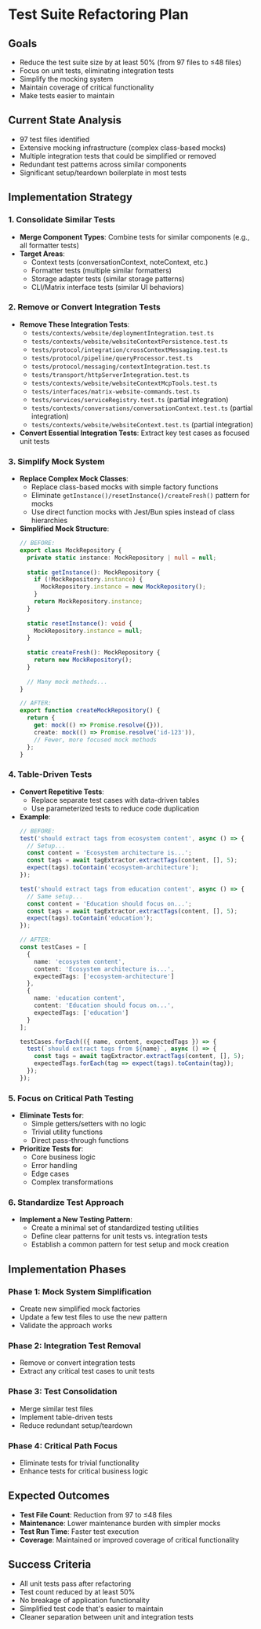 # Test Suite Refactoring Plan

## Goals
- Reduce the test suite size by at least 50% (from 97 files to ≤48 files)
- Focus on unit tests, eliminating integration tests
- Simplify the mocking system
- Maintain coverage of critical functionality
- Make tests easier to maintain

## Current State Analysis
- 97 test files identified
- Extensive mocking infrastructure (complex class-based mocks)
- Multiple integration tests that could be simplified or removed
- Redundant test patterns across similar components
- Significant setup/teardown boilerplate in most tests

## Implementation Strategy

### 1. Consolidate Similar Tests
- **Merge Component Types**: Combine tests for similar components (e.g., all formatter tests)
- **Target Areas**:
  - Context tests (conversationContext, noteContext, etc.)
  - Formatter tests (multiple similar formatters)
  - Storage adapter tests (similar storage patterns)
  - CLI/Matrix interface tests (similar UI behaviors)

### 2. Remove or Convert Integration Tests
- **Remove These Integration Tests**:
  - `tests/contexts/website/deploymentIntegration.test.ts`
  - `tests/contexts/website/websiteContextPersistence.test.ts`
  - `tests/protocol/integration/crossContextMessaging.test.ts`
  - `tests/protocol/pipeline/queryProcessor.test.ts`
  - `tests/protocol/messaging/contextIntegration.test.ts`
  - `tests/transport/httpServerIntegration.test.ts`
  - `tests/contexts/website/websiteContextMcpTools.test.ts`
  - `tests/interfaces/matrix-website-commands.test.ts`
  - `tests/services/serviceRegistry.test.ts` (partial integration)
  - `tests/contexts/conversations/conversationContext.test.ts` (partial integration)
  - `tests/contexts/website/websiteContext.test.ts` (partial integration)
- **Convert Essential Integration Tests**: Extract key test cases as focused unit tests

### 3. Simplify Mock System
- **Replace Complex Mock Classes**:
  - Replace class-based mocks with simple factory functions
  - Eliminate `getInstance()/resetInstance()/createFresh()` pattern for mocks
  - Use direct function mocks with Jest/Bun spies instead of class hierarchies
- **Simplified Mock Structure**:
  ```typescript
  // BEFORE:
  export class MockRepository {
    private static instance: MockRepository | null = null;
    
    static getInstance(): MockRepository {
      if (!MockRepository.instance) {
        MockRepository.instance = new MockRepository();
      }
      return MockRepository.instance;
    }
    
    static resetInstance(): void {
      MockRepository.instance = null;
    }
    
    static createFresh(): MockRepository {
      return new MockRepository();
    }
    
    // Many mock methods...
  }
  
  // AFTER:
  export function createMockRepository() {
    return {
      get: mock(() => Promise.resolve({})),
      create: mock(() => Promise.resolve('id-123')),
      // Fewer, more focused mock methods
    };
  }
  ```

### 4. Table-Driven Tests
- **Convert Repetitive Tests**:
  - Replace separate test cases with data-driven tables
  - Use parameterized tests to reduce code duplication
- **Example**:
  ```typescript
  // BEFORE:
  test('should extract tags from ecosystem content', async () => {
    // Setup...
    const content = 'Ecosystem architecture is...';
    const tags = await tagExtractor.extractTags(content, [], 5);
    expect(tags).toContain('ecosystem-architecture');
  });
  
  test('should extract tags from education content', async () => {
    // Same setup...
    const content = 'Education should focus on...';
    const tags = await tagExtractor.extractTags(content, [], 5);
    expect(tags).toContain('education');
  });
  
  // AFTER:
  const testCases = [
    {
      name: 'ecosystem content',
      content: 'Ecosystem architecture is...',
      expectedTags: ['ecosystem-architecture']
    },
    {
      name: 'education content',
      content: 'Education should focus on...',
      expectedTags: ['education']
    }
  ];
  
  testCases.forEach(({ name, content, expectedTags }) => {
    test(`should extract tags from ${name}`, async () => {
      const tags = await tagExtractor.extractTags(content, [], 5);
      expectedTags.forEach(tag => expect(tags).toContain(tag));
    });
  });
  ```

### 5. Focus on Critical Path Testing
- **Eliminate Tests for**:
  - Simple getters/setters with no logic
  - Trivial utility functions
  - Direct pass-through functions
- **Prioritize Tests for**:
  - Core business logic
  - Error handling
  - Edge cases
  - Complex transformations

### 6. Standardize Test Approach
- **Implement a New Testing Pattern**:
  - Create a minimal set of standardized testing utilities
  - Define clear patterns for unit tests vs. integration tests
  - Establish a common pattern for test setup and mock creation

## Implementation Phases

### Phase 1: Mock System Simplification
- Create new simplified mock factories
- Update a few test files to use the new pattern
- Validate the approach works

### Phase 2: Integration Test Removal
- Remove or convert integration tests
- Extract any critical test cases to unit tests

### Phase 3: Test Consolidation
- Merge similar test files
- Implement table-driven tests
- Reduce redundant setup/teardown

### Phase 4: Critical Path Focus
- Eliminate tests for trivial functionality
- Enhance tests for critical business logic

## Expected Outcomes
- **Test File Count**: Reduction from 97 to ≤48 files
- **Maintenance**: Lower maintenance burden with simpler mocks
- **Test Run Time**: Faster test execution
- **Coverage**: Maintained or improved coverage of critical functionality

## Success Criteria
- All unit tests pass after refactoring
- Test count reduced by at least 50%
- No breakage of application functionality
- Simplified test code that's easier to maintain
- Cleaner separation between unit and integration tests